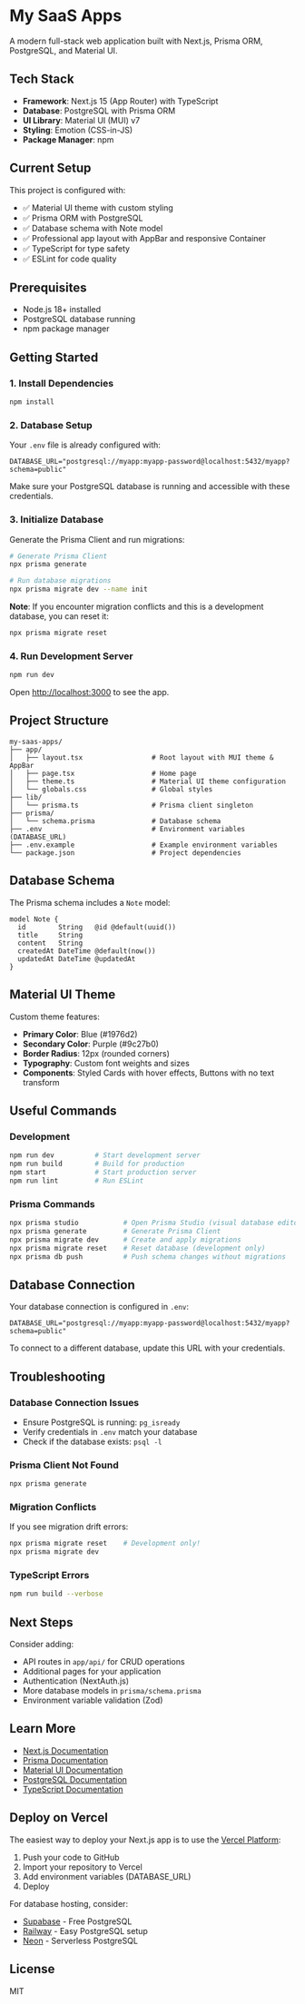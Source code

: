 # My SaaS Apps

A modern full-stack web application built with Next.js, Prisma ORM, PostgreSQL, and Material UI.

## Tech Stack

- **Framework**: Next.js 15 (App Router) with TypeScript
- **Database**: PostgreSQL with Prisma ORM
- **UI Library**: Material UI (MUI) v7
- **Styling**: Emotion (CSS-in-JS)
- **Package Manager**: npm

## Current Setup

This project is configured with:

- ✅ Material UI theme with custom styling
- ✅ Prisma ORM with PostgreSQL
- ✅ Database schema with Note model
- ✅ Professional app layout with AppBar and responsive Container
- ✅ TypeScript for type safety
- ✅ ESLint for code quality

## Prerequisites

- Node.js 18+ installed
- PostgreSQL database running
- npm package manager

## Getting Started

### 1. Install Dependencies

```bash
npm install
```

### 2. Database Setup

Your `.env` file is already configured with:

```env
DATABASE_URL="postgresql://myapp:myapp-password@localhost:5432/myapp?schema=public"
```

Make sure your PostgreSQL database is running and accessible with these credentials.

### 3. Initialize Database

Generate the Prisma Client and run migrations:

```bash
# Generate Prisma Client
npx prisma generate

# Run database migrations
npx prisma migrate dev --name init
```

**Note**: If you encounter migration conflicts and this is a development database, you can reset it:

```bash
npx prisma migrate reset
```

### 4. Run Development Server

```bash
npm run dev
```

Open [http://localhost:3000](http://localhost:3000) to see the app.

## Project Structure

```
my-saas-apps/
├── app/
│   ├── layout.tsx                 # Root layout with MUI theme & AppBar
│   ├── page.tsx                   # Home page
│   ├── theme.ts                   # Material UI theme configuration
│   └── globals.css                # Global styles
├── lib/
│   └── prisma.ts                  # Prisma client singleton
├── prisma/
│   └── schema.prisma              # Database schema
├── .env                           # Environment variables (DATABASE_URL)
├── .env.example                   # Example environment variables
└── package.json                   # Project dependencies
```

## Database Schema

The Prisma schema includes a `Note` model:

```prisma
model Note {
  id        String   @id @default(uuid())
  title     String
  content   String
  createdAt DateTime @default(now())
  updatedAt DateTime @updatedAt
}
```

## Material UI Theme

Custom theme features:

- **Primary Color**: Blue (#1976d2)
- **Secondary Color**: Purple (#9c27b0)
- **Border Radius**: 12px (rounded corners)
- **Typography**: Custom font weights and sizes
- **Components**: Styled Cards with hover effects, Buttons with no text transform

## Useful Commands

### Development

```bash
npm run dev          # Start development server
npm run build        # Build for production
npm start            # Start production server
npm run lint         # Run ESLint
```

### Prisma Commands

```bash
npx prisma studio           # Open Prisma Studio (visual database editor)
npx prisma generate         # Generate Prisma Client
npx prisma migrate dev      # Create and apply migrations
npx prisma migrate reset    # Reset database (development only)
npx prisma db push          # Push schema changes without migrations
```

## Database Connection

Your database connection is configured in `.env`:

```env
DATABASE_URL="postgresql://myapp:myapp-password@localhost:5432/myapp?schema=public"
```

To connect to a different database, update this URL with your credentials.

## Troubleshooting

### Database Connection Issues

- Ensure PostgreSQL is running: `pg_isready`
- Verify credentials in `.env` match your database
- Check if the database exists: `psql -l`

### Prisma Client Not Found

```bash
npx prisma generate
```

### Migration Conflicts

If you see migration drift errors:

```bash
npx prisma migrate reset    # Development only!
npx prisma migrate dev
```

### TypeScript Errors

```bash
npm run build --verbose
```

## Next Steps

Consider adding:

- API routes in `app/api/` for CRUD operations
- Additional pages for your application
- Authentication (NextAuth.js)
- More database models in `prisma/schema.prisma`
- Environment variable validation (Zod)

## Learn More

- [Next.js Documentation](https://nextjs.org/docs)
- [Prisma Documentation](https://www.prisma.io/docs)
- [Material UI Documentation](https://mui.com/material-ui/getting-started/)
- [PostgreSQL Documentation](https://www.postgresql.org/docs/)
- [TypeScript Documentation](https://www.typescriptlang.org/docs/)

## Deploy on Vercel

The easiest way to deploy your Next.js app is to use the [Vercel Platform](https://vercel.com/new):

1. Push your code to GitHub
2. Import your repository to Vercel
3. Add environment variables (DATABASE_URL)
4. Deploy

For database hosting, consider:

- [Supabase](https://supabase.com/) - Free PostgreSQL
- [Railway](https://railway.app/) - Easy PostgreSQL setup
- [Neon](https://neon.tech/) - Serverless PostgreSQL

## License

MIT
